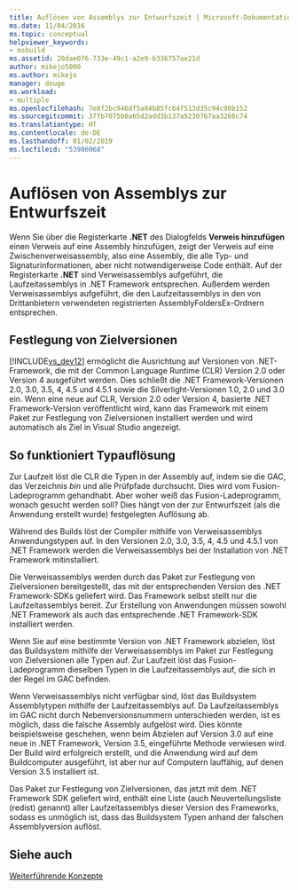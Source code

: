 ```yaml
---
title: Auflösen von Assemblys zur Entwurfszeit | Microsoft-Dokumentation
ms.date: 11/04/2016
ms.topic: conceptual
helpviewer_keywords:
- msbuild
ms.assetid: 20dae076-733e-49c1-a2e9-b336757ae21d
author: mikejo5000
ms.author: mikejo
manager: douge
ms.workload:
- multiple
ms.openlocfilehash: 7e8f2bc946df5a84b85fc64f513d35c94c98b152
ms.sourcegitcommit: 37fb7075b0a65d2add3b137a5230767aa3266c74
ms.translationtype: HT
ms.contentlocale: de-DE
ms.lasthandoff: 01/02/2019
ms.locfileid: "53986068"
---
```

# <a name="resolve-assemblies-at-design-time"></a>Auflösen von Assemblys zur Entwurfszeit
Wenn Sie über die Registerkarte **.NET** des Dialogfelds **Verweis hinzufügen** einen Verweis auf eine Assembly hinzufügen, zeigt der Verweis auf eine Zwischenverweisassembly, also eine Assembly, die alle Typ- und Signaturinformationen, aber nicht notwendigerweise Code enthält. Auf der Registerkarte **.NET** sind Verweisassemblys aufgeführt, die Laufzeitassemblys in .NET Framework entsprechen. Außerdem werden Verweisassemblys aufgeführt, die den Laufzeitassemblys in den von Drittanbietern verwendeten registrierten AssemblyFoldersEx-Ordnern entsprechen.  
  
## <a name="multi-targeting"></a>Festlegung von Zielversionen  
 [!INCLUDE[vs_dev12](../extensibility/includes/vs_dev12_md.md)] ermöglicht die Ausrichtung auf Versionen von .NET-Framework, die mit der Common Language Runtime (CLR) Version 2.0 oder Version 4 ausgeführt werden. Dies schließt die .NET Framework-Versionen 2.0, 3.0, 3.5, 4, 4.5 und 4.5.1 sowie die Silverlight-Versionen 1.0, 2.0 und 3.0 ein. Wenn eine neue auf CLR, Version 2.0 oder Version 4, basierte .NET Framework-Version veröffentlicht wird, kann das Framework mit einem Paket zur Festlegung von Zielversionen installiert werden und wird automatisch als Ziel in Visual Studio angezeigt.  
  
## <a name="how-type-resolution-works"></a>So funktioniert Typauflösung  
 Zur Laufzeit löst die CLR die Typen in der Assembly auf, indem sie die GAC, das Verzeichnis *bin* und alle Prüfpfade durchsucht. Dies wird vom Fusion-Ladeprogramm gehandhabt. Aber woher weiß das Fusion-Ladeprogramm, wonach gesucht werden soll? Dies hängt von der zur Entwurfszeit (als die Anwendung erstellt wurde) festgelegten Auflösung ab.  
  
 Während des Builds löst der Compiler mithilfe von Verweisassemblys Anwendungstypen auf. In den Versionen 2.0, 3.0, 3.5, 4, 4.5 und 4.5.1 von .NET Framework werden die Verweisassemblys bei der Installation von .NET Framework mitinstalliert.  
  
 Die Verweisassemblys werden durch das Paket zur Festlegung von Zielversionen bereitgestellt, das mit der entsprechenden Version des .NET Framework-SDKs geliefert wird. Das Framework selbst stellt nur die Laufzeitassemblys bereit. Zur Erstellung von Anwendungen müssen sowohl .NET Framework als auch das entsprechende .NET Framework-SDK installiert werden.  
  
 Wenn Sie auf eine bestimmte Version von .NET Framework abzielen, löst das Buildsystem mithilfe der Verweisassemblys im Paket zur Festlegung von Zielversionen alle Typen auf. Zur Laufzeit löst das Fusion-Ladeprogramm dieselben Typen in die Laufzeitassemblys auf, die sich in der Regel im GAC befinden.  
  
 Wenn Verweisassemblys nicht verfügbar sind, löst das Buildsystem Assemblytypen mithilfe der Laufzeitassemblys auf. Da Laufzeitassemblys im GAC nicht durch Nebenversionsnummern unterschieden werden, ist es möglich, dass die falsche Assembly aufgelöst wird. Dies könnte beispielsweise geschehen, wenn beim Abzielen auf Version 3.0 auf eine neue in .NET Framework, Version 3.5, eingeführte Methode verwiesen wird. Der Build wird erfolgreich erstellt, und die Anwendung wird auf dem Buildcomputer ausgeführt, ist aber nur auf Computern lauffähig, auf denen Version 3.5 installiert ist.  
  
 Das Paket zur Festlegung von Zielversionen, das jetzt mit dem .NET Framework SDK geliefert wird, enthält eine Liste (auch Neuverteilungsliste (redist) genannt) aller Laufzeitassemblys dieser Version des Frameworks, sodass es unmöglich ist, dass das Buildsystem Typen anhand der falschen Assemblyversion auflöst.  
  
## <a name="see-also"></a>Siehe auch  
 [Weiterführende Konzepte](../msbuild/msbuild-advanced-concepts.md)